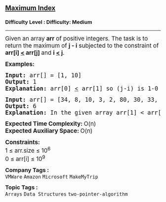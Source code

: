 <h2><a href="https://www.geeksforgeeks.org/problems/maximum-index-1587115620/1?page=1&difficulty=Medium&status=unsolved,attempted&sortBy=submissions">Maximum Index</a></h2><h3>Difficulty Level : Difficulty: Medium</h3><hr><div class="problems_problem_content__Xm_eO"><p><span style="font-size: 14pt;">Given an array <strong>arr</strong> of positive integers. The task is to return the maximum of <strong>j - i</strong> subjected to the constraint of <strong>arr[i] <u>&lt;</u> arr[j] </strong>and <strong>i <u>&lt;</u>&nbsp;j</strong>.</span></p>
<p><span style="font-size: 14pt;"><strong>Examples:</strong></span></p>
<pre><span style="font-size: 14pt;"><strong>Input: </strong>arr[] = [1, 10]
<strong>Output: </strong>1<strong>
Explanation: </strong>arr[0] <u style="font-family: -apple-system, BlinkMacSystemFont, 'Segoe UI', Roboto, Oxygen, Ubuntu, Cantarell, 'Open Sans', 'Helvetica Neue', sans-serif;">&lt;</u> arr[1] so (j-i) is 1-0 = 1.</span></pre>
<pre><span style="font-size: 14pt;"><strong>Input: </strong>arr[] = [34, 8, 10, 3, 2, 80, 30, 33, 1]
<strong>Output: </strong>6<strong>
Explanation: </strong>In the given array arr[1] &lt; arr[7] satisfying the required condition(arr[i] <u>&lt;</u> arr[j]) thus giving the maximum difference of j - i which is 6(7-1).
</span></pre>
<p><span style="font-size: 14pt;"><strong>Expected Time Complexity:&nbsp;</strong>O(n)<br><strong>Expected Auxiliary Space:&nbsp;</strong>O(n)</span></p>
<p><span style="font-size: 14pt;"><strong>Constraints:</strong><br>1 ≤ arr.size ≤ 10<sup>6</sup><br>0 ≤ arr[i] ≤ 10<sup>9</sup></span></p></div><p><span style=font-size:18px><strong>Company Tags : </strong><br><code>VMWare</code>&nbsp;<code>Amazon</code>&nbsp;<code>Microsoft</code>&nbsp;<code>MakeMyTrip</code>&nbsp;<br><p><span style=font-size:18px><strong>Topic Tags : </strong><br><code>Arrays</code>&nbsp;<code>Data Structures</code>&nbsp;<code>two-pointer-algorithm</code>&nbsp;